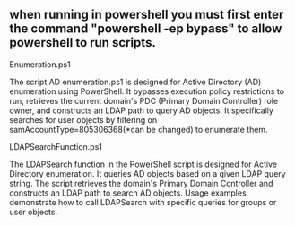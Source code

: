 ## when running in powershell you must first enter the command "powershell -ep bypass" to allow powershell to run scripts. 

Enumeration.ps1

The script AD enumeration.ps1 is designed for Active Directory (AD) enumeration using PowerShell. It bypasses execution policy restrictions to run, retrieves the current domain's PDC (Primary Domain Controller) role owner, and constructs an LDAP path to query AD objects. It specifically searches for user objects by filtering on samAccountType=805306368(*can be changed) to enumerate them. 

LDAPSearchFunction.ps1

The LDAPSearch function in the PowerShell script is designed for Active Directory enumeration. It queries AD objects based on a given LDAP query string. The script retrieves the domain's Primary Domain Controller and constructs an LDAP path to search AD objects. Usage examples demonstrate how to call LDAPSearch with specific queries for groups or user objects. 
